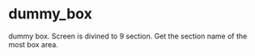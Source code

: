 dummy_box
=========

dummy box. Screen is divined to 9 section. Get the section name of the most box area.
